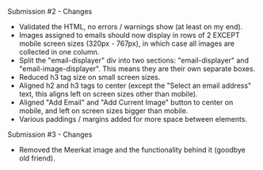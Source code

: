 Submission #2 - Changes

- Validated the HTML, no errors / warnings show (at least on my end).
- Images assigned to emails should now display in rows of 2 EXCEPT mobile screen sizes (320px - 767px), in which case all images are collected in one column.
- Split the "email-displayer" div into two sections: "email-displayer" and "email-image-displayer". This means they are their own separate boxes.
- Reduced h3 tag size on small screen sizes.
- Aligned h2 and h3 tags to center (except the "Select an email address" text, this aligns left on screen sizes other than mobile).
- Aligned "Add Email" and "Add Current Image" button to center on mobile, and left on screen sizes bigger than mobile.
- Various paddings / margins added for more space between elements.


Submission #3 - Changes

- Removed the Meerkat image and the functionality behind it (goodbye old friend).
